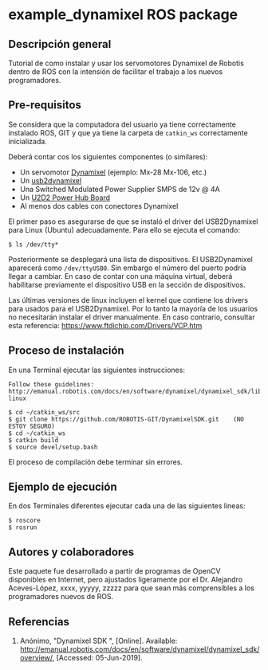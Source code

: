 # example_dynamixel ROS package

## Descripción general
Tutorial de como instalar y usar los servomotores Dynamixel de Robotis dentro de ROS con la intensión de facilitar el trabajo a los nuevos programadores.

## Pre-requisitos
Se considera que la computadora del usuario ya tiene correctamente instalado ROS, GIT y que ya tiene la carpeta de `catkin_ws` correctamente inicializada.

Deberá contar cos los siguientes componentes (o similares):
* Un servomotor [Dynamixel](http://www.robotis.us/dynamixel/) (ejemplo: Mx-28 Mx-106, etc.)
* Un [usb2dynamixel](http://emanual.robotis.com/docs/en/parts/interface/usb2dynamixel/)
* Una Switched Modulated Power Supplier SMPS de 12v @ 4A
* Un [U2D2 Power Hub Board](http://emanual.robotis.com/docs/en/parts/interface/u2d2_power_hub/)
* Al menos dos cables con conectores Dynamixel

El primer paso es asegurarse de que se instaló el driver del USB2Dynamixel para Linux (Ubuntu) adecuadamente. Para ello se ejecuta el comando:

```$ ls /dev/tty* ```

Posteriormente se desplegará una lista de dispositivos. El USB2Dynamixel aparecerá como `/dev/ttyUSB0`. Sin embargo el número del puerto podría llegar a cambiar. En caso de contar con una máquina virtual, deberá habilitarse previamente el dispositivo USB en la sección de dispositivos.


Las últimas versiones de linux incluyen el kernel que contiene los drivers para usados para el USB2Dynamixel. Por lo tanto la mayoría de los usuarios no necesitarán instalar el driver manualmente. En caso contrario, consultar esta referencia: https://www.ftdichip.com/Drivers/VCP.htm


## Proceso de instalación
En una Terminal ejecutar las siguientes instrucciones:
```
Follow these guidelines:
http://emanual.robotis.com/docs/en/software/dynamixel/dynamixel_sdk/library_setup/cpp_linux/#cpp-linux

$ cd ~/catkin_ws/src
$ git clone https://github.com/ROBOTIS-GIT/DynamixelSDK.git    (NO ESTOY SEGURO)
$ cd ~/catkin_ws
$ catkin build
$ source devel/setup.bash
```
El proceso de compilación debe terminar sin errores. 


## Ejemplo de ejecución

En dos Terminales diferentes ejecutar cada una de las siguientes lineas:
```
$ roscore
$ rosrun 
```


## Autores y colaboradores
Este paquete fue desarrollado a partir de programas de OpenCV disponibles en Internet, pero ajustados ligeramente por el Dr. Alejandro Aceves-López, xxxx, yyyyy,   zzzzz  para que sean más comprensibles a los programadores nuevos de ROS.

## Referencias

1. Anónimo, "Dynamixel SDK ", [Online]. Available: http://emanual.robotis.com/docs/en/software/dynamixel/dynamixel_sdk/overview/, [Accessed: 05-Jun-2019].

